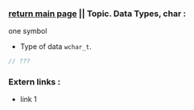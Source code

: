 ### [return main page](../README.md) || Topic. Data Types, char :

one symbol

* Type of data `wchar_t`.

```C++
// ???
```

### Extern links :
* link 1
